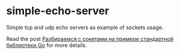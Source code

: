 # simple-echo-server
Simple tcp and udp echo servers as example of sockets usage.

Read the post [Разбираемся с сокетами на примере стандартной библиотеки Go](https://alexeykalina.github.io/technologies/sockets-go.html) for more details.

